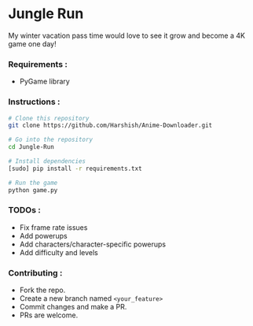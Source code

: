 # Jungle RunMy winter vacation pass time would love to see it grow and become a 4K game one day!### Requirements :+ PyGame library### Instructions :```bash# Clone this repositorygit clone https://github.com/Harshish/Anime-Downloader.git# Go into the repositorycd Jungle-Run# Install dependencies[sudo] pip install -r requirements.txt# Run the gamepython game.py```### TODOs :+ Fix frame rate issues + Add powerups+ Add characters/character-specific powerups+ Add difficulty and levels### Contributing :+ Fork the repo.+ Create a new branch named `<your_feature>`+ Commit changes and make a PR.+ PRs are welcome.